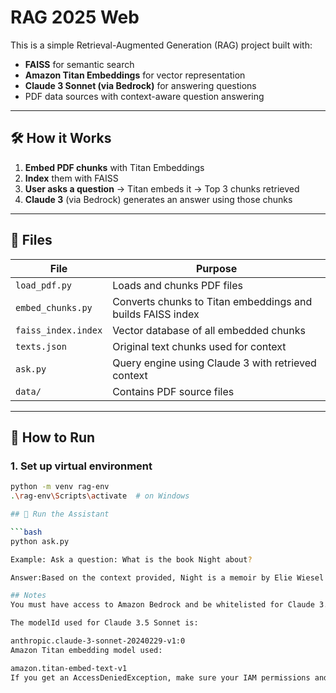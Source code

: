# RAG 2025 Web

This is a simple Retrieval-Augmented Generation (RAG) project built with:
-  **FAISS** for semantic search
-  **Amazon Titan Embeddings** for vector representation
-  **Claude 3 Sonnet (via Bedrock)** for answering questions
-  PDF data sources with context-aware question answering

---

## 🛠️ How it Works

1. **Embed PDF chunks** with Titan Embeddings
2. **Index** them with FAISS
3. **User asks a question** → Titan embeds it → Top 3 chunks retrieved
4. **Claude 3** (via Bedrock) generates an answer using those chunks

---

## 📁 Files

| File | Purpose |
|------|---------|
| `load_pdf.py` | Loads and chunks PDF files |
| `embed_chunks.py` | Converts chunks to Titan embeddings and builds FAISS index |
| `faiss_index.index` | Vector database of all embedded chunks |
| `texts.json` | Original text chunks used for context |
| `ask.py` | Query engine using Claude 3 with retrieved context |
| `data/` | Contains PDF source files |

---

## 🚀 How to Run

### 1. Set up virtual environment
 
```bash
python -m venv rag-env
.\rag-env\Scripts\activate  # on Windows

## 🚀 Run the Assistant

```bash
python ask.py

Example: Ask a question: What is the book Night about?

Answer:Based on the context provided, Night is a memoir by Elie Wiesel about...

## Notes
You must have access to Amazon Bedrock and be whitelisted for Claude 3.

The modelId used for Claude 3.5 Sonnet is:

anthropic.claude-3-sonnet-20240229-v1:0
Amazon Titan embedding model used:

amazon.titan-embed-text-v1
If you get an AccessDeniedException, make sure your IAM permissions and Bedrock access are configured.

